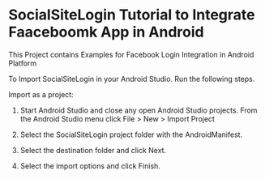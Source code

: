 # SocialSiteLogin Tutorial to Integrate Faaceboomk App in Android 

This Project contains Examples for Facebook Login Integration in Android Platform

To Import SocialSiteLogin in your Android Studio. Run the following steps.

Import as a project:
1. Start Android Studio and close any open Android Studio projects.
From the Android Studio menu click File > New > Import Project

2. Select the SocialSiteLogin project folder with the AndroidManifest.

3. Select the destination folder and click Next.

4. Select the import options and click Finish.



